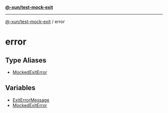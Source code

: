 [**@-xun/test-mock-exit**](../README.md)

***

[@-xun/test-mock-exit](../README.md) / error

# error

## Type Aliases

- [MockedExitError](type-aliases/MockedExitError.md)

## Variables

- [ExitErrorMessage](variables/ExitErrorMessage.md)
- [MockedExitError](variables/MockedExitError.md)
